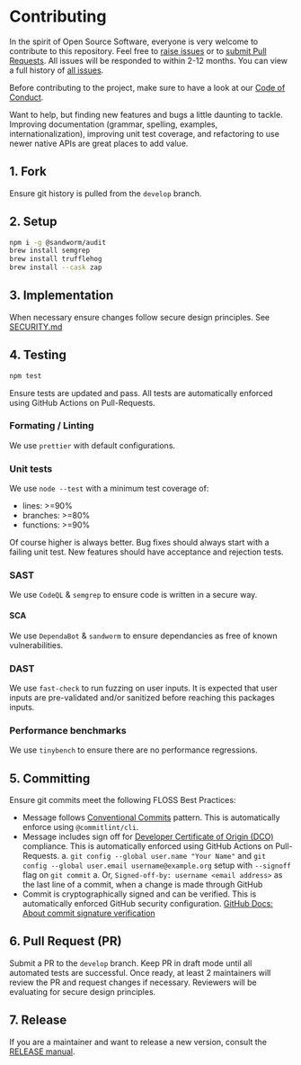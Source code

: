 # Contributing

In the spirit of Open Source Software, everyone is very welcome to contribute to this repository. Feel free to [raise issues](https://github.com/willfarrell/template-npm/issues) or to [submit Pull Requests](https://github.com/willfarrell/template-npm/pulls). All issues will be responded to within 2-12 months. You can view a full history of [all issues](https://github.com/willfarrell/template-npm/issues).

Before contributing to the project, make sure to have a look at our [Code of Conduct](/docs/CODE_OF_CONDUCT.md).

Want to help, but finding new features and bugs a little daunting to tackle. Improving documentation (grammar, spelling, examples, internationalization), improving unit test coverage, and refactoring to use newer native APIs are great places to add value.

## 1. Fork

Ensure git history is pulled from the `develop` branch.

## 2. Setup

```bash
npm i -g @sandworm/audit
brew install semgrep
brew install trufflehog
brew install --cask zap
```

## 3. Implementation

When necessary ensure changes follow secure design principles. See [SECURITY.md](/SECURITY.md)

## 4. Testing

```bash
npm test
```

Ensure tests are updated and pass. All tests are automatically enforced using GitHub Actions on Pull-Requests.

### Formating / Linting

We use `prettier` with default configurations.

### Unit tests

We use `node --test` with a minimum test coverage of:

- lines: >=90%
- branches: >=80%
- functions: >=90%

Of course higher is always better. Bug fixes should always start with a failing unit test.
New features should have acceptance and rejection tests.

### SAST

We use `CodeQL` & `semgrep` to ensure code is written in a secure way.

#### SCA

We use `DependaBot` & `sandworm` to ensure dependancies as free of known vulnerabilities.

### DAST

We use `fast-check` to run fuzzing on user inputs. It is expected that user inputs are pre-validated and/or sanitized
before reaching this packages inputs.

### Performance benchmarks

We use `tinybench` to ensure there are no performance regressions.

## 5. Committing

Ensure git commits meet the following FLOSS Best Practices:

- Message follows [Conventional Commits](https://www.conventionalcommits.org/) pattern. This is automatically enforce using `@commitlint/cli`.
- Message includes sign off for [Developer Certificate of Origin (DCO)](https://developercertificate.org/) compliance. This is automatically enforced using GitHub Actions on Pull-Requests.
  a. `git config --global user.name "Your Name"` and `git config --global user.email username@example.org` setup with `--signoff` flag on `git commit`
  a. Or, `Signed-off-by: username <email address>` as the last line of a commit, when a change is made through GitHub
- Commit is cryptographically signed and can be verified. This is automatically enforced GitHub security configuration. [GitHub Docs: About commit signature verification](https://docs.github.com/en/authentication/managing-commit-signature-verification/about-commit-signature-verification)

## 6. Pull Request (PR)

Submit a PR to the `develop` branch. Keep PR in draft mode until all automated tests are successful. Once ready, at least 2 maintainers will review the PR and request changes if necessary. Reviewers will be evaluating for secure design principles.

## 7. Release

If you are a maintainer and want to release a new version, consult the [RELEASE manual](/docs/RELEASE.md).
